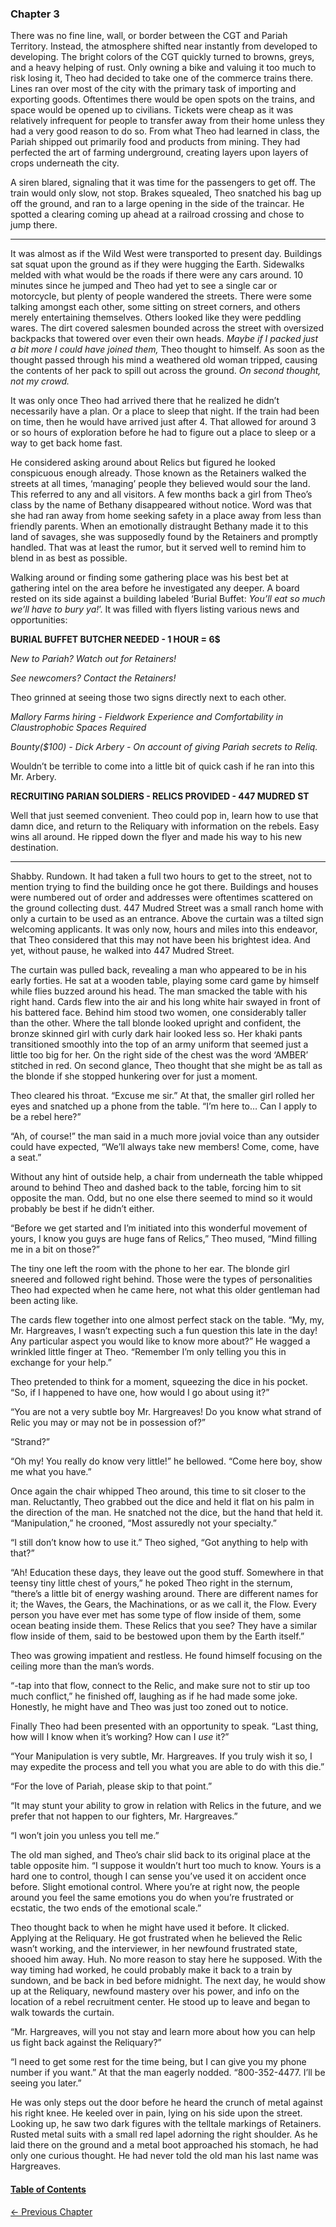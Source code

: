 ### Chapter 3

There was no fine line, wall, or border between the CGT and Pariah Territory. Instead, the atmosphere shifted near instantly from developed to developing. The bright colors of the CGT quickly turned to browns, greys, and a heavy helping of rust. Only owning a bike and valuing it too much to risk losing it, Theo had decided to take one of the commerce trains there. Lines ran over most of the city with the primary task of importing and exporting goods. Oftentimes there would be open spots on the trains, and space would be opened up to civilians. Tickets were cheap as it was relatively infrequent for people to transfer away from their home unless they had a very good reason to do so. From what Theo had learned in class, the Pariah shipped out primarily food and products from mining. They had perfected the art of farming underground, creating layers upon layers of crops underneath the city.
	
A siren blared, signaling that it was time for the passengers to get off. The train would only slow, not stop. Brakes squealed, Theo snatched his bag up off the ground, and ran to a large opening in the side of the traincar. He spotted a clearing coming up ahead at a railroad crossing and chose to jump there.

---------------------------------------

It was almost as if the Wild West were transported to present day. Buildings sat squat upon the ground as if they were hugging the Earth. Sidewalks melded with what would be the roads if there were any cars around. 10 minutes since he jumped and Theo had yet to see a single car or motorcycle, but plenty of people wandered the streets. There were some talking amongst each other, some sitting on street corners, and others merely entertaining themselves. Others looked like they were peddling wares. The dirt covered salesmen bounded across the street with oversized backpacks that towered over even their own heads. *Maybe if I packed just a bit more I could have joined them,* Theo thought to himself. As soon as the thought passed through his mind a weathered old woman tripped, causing the contents of her pack to spill out across the ground. *On second thought, not my crowd.*

It was only once Theo had arrived there that he realized he didn’t necessarily have a plan. Or a place to sleep that night. If the train had been on time, then he would have arrived just after 4. That allowed for around 3 or so hours of exploration before he had to figure out a place to sleep or a way to get back home fast.
	
He considered asking around about Relics but figured he looked conspicuous enough already. Those known as the Retainers walked the streets at all times, ‘managing’ people they believed would sour the land. This referred to any and all visitors. A few months back a girl from Theo’s class by the name of Bethany disappeared without notice. Word was that she had ran away from home seeking safety in a place away from less than friendly parents. When an emotionally distraught Bethany made it to this land of savages, she was supposedly found by the Retainers and promptly handled. That was at least the rumor, but it served well to remind him to blend in as best as possible.

Walking around or finding some gathering place was his best bet at gathering intel on the area before he investigated any deeper. A board rested on its side against a building labeled ‘Burial Buffet: *You’ll eat so much we’ll have to bury ya!*’. It was filled with flyers listing various news and opportunities:

**BURIAL BUFFET BUTCHER NEEDED - 1 HOUR = 6$**

*New to Pariah? Watch out for Retainers!*

*See newcomers? Contact the Retainers!*

Theo grinned at seeing those two signs directly next to each other.

*Mallory Farms hiring - Fieldwork Experience and Comfortability in Claustrophobic Spaces Required*

*Bounty($100) - Dick Arbery - On account of giving Pariah secrets to Reliq.*

Wouldn’t be terrible to come into a little bit of quick cash if he ran into this Mr. Arbery.

**RECRUITING PARIAN SOLDIERS - RELICS PROVIDED - 447 MUDRED ST**

Well that just seemed convenient. Theo could pop in, learn how to use that damn dice, and return to the Reliquary with information on the rebels. Easy wins all around. He ripped down the flyer and made his way to his new destination.

---------------------------------------

Shabby. Rundown. It had taken a full two hours to get to the street, not to mention trying to find the building once he got there. Buildings and houses were numbered out of order and addresses were oftentimes scattered on the ground collecting dust. 447 Mudred Street was a small ranch home with only a curtain to be used as an entrance. Above the curtain was a tilted sign welcoming applicants. It was only now, hours and miles into this endeavor, that Theo considered that this may not have been his brightest idea. And yet, without pause, he walked into 447 Mudred Street.
	
The curtain was pulled back, revealing a man who appeared to be in his early forties. He sat at a wooden table, playing some card game by himself while flies buzzed around his head. The man smacked the table with his right hand. Cards flew into the air and his long white hair swayed in front of his battered face. Behind him stood two women, one considerably taller than the other. Where the tall blonde looked upright and confident, the bronze skinned girl with curly dark hair looked less so. Her khaki pants transitioned smoothly into the top of an army uniform that seemed just a little too big for her. On the right side of the chest was the word ‘AMBER’ stitched in red. On second glance, Theo thought that she might be as tall as the blonde if she stopped hunkering over for just a moment.
	
Theo cleared his throat. “Excuse me sir.” At that, the smaller girl rolled her eyes and snatched up a phone from the table. “I’m here to… Can I apply to be a rebel here?”
	
“Ah, of course!” the man said in a much more jovial voice than any outsider could have expected, “We’ll always take new members! Come, come, have a seat.”
	
Without any hint of outside help, a chair from underneath the table whipped around to behind Theo and dashed back to the table, forcing him to sit opposite the man. Odd, but no one else there seemed to mind so it would probably be best if he didn’t either.
	
“Before we get started and I’m initiated into this wonderful movement of yours, I know you guys are huge fans of Relics,” Theo mused, “Mind filling me in a bit on those?”
	
The tiny one left the room with the phone to her ear. The blonde girl sneered and followed right behind. Those were the types of personalities Theo had expected when he came here, not what this older gentleman had been acting like.
	
The cards flew together into one almost perfect stack on the table. “My, my, Mr. Hargreaves, I wasn’t expecting such a fun question this late in the day! Any particular aspect you would like to know more about?” He wagged a wrinkled little finger at Theo. “Remember I’m only telling you this in exchange for your help.”
	
Theo pretended to think for a moment, squeezing the dice in his pocket. “So, if I happened to have one, how would I go about using it?”
	
“You are not a very subtle boy Mr. Hargreaves! Do you know what strand of Relic you may or may not be in possession of?”
	
“Strand?”
	
“Oh my! You really do know very little!” he bellowed. “Come here boy, show me what you have.”
	
Once again the chair whipped Theo around, this time to sit closer to the man. Reluctantly, Theo grabbed out the dice and held it flat on his palm in the direction of the man. He snatched not the dice, but the hand that held it. “Manipulation,” he crooned, “Most assuredly not your specialty.”
	
“I still don’t know how to use it.” Theo sighed, “Got anything to help with that?”
	
“Ah! Education these days, they leave out the good stuff. Somewhere in that teensy tiny little chest of yours,” he poked Theo right in the sternum, “there’s a little bit of energy washing around. There are different names for it; the Waves, the Gears, the Machinations, or as we call it, the Flow. Every person you have ever met has some type of flow inside of them, some ocean beating inside them. These Relics that you see? They have a similar flow inside of them, said to be bestowed upon them by the Earth itself.”
	
Theo was growing impatient and restless. He found himself focusing on the ceiling more than the man’s words.
	
“-tap into that flow, connect to the Relic, and make sure not to stir up too much conflict,” he finished off, laughing as if he had made some joke. Honestly, he might have and Theo was just too zoned out to notice.
	
Finally Theo had been presented with an opportunity to speak. “Last thing, how will I know when it’s working? How can I *use* it?”
	
“Your Manipulation is very subtle, Mr. Hargreaves. If you truly wish it so, I may expedite the process and tell you what you are able to do with this die.”
	
“For the love of Pariah, please skip to that point.”
	
“It may stunt your ability to grow in relation with Relics in the future, and we prefer that not happen to our fighters, Mr. Hargreaves.”
	
“I won’t join you unless you tell me.”
	
The old man sighed, and Theo’s chair slid back to its original place at the table opposite him. “I suppose it wouldn’t hurt too much to know. Yours is a hard one to control, though I can sense you’ve used it on accident once before. Slight emotional control. Where you’re at right now, the people around you feel the same emotions you do when you’re frustrated or ecstatic, the two ends of the emotional scale.”
	
Theo thought back to when he might have used it before. It clicked. Applying at the Reliquary. He got frustrated when he believed the Relic wasn’t working, and the interviewer, in her newfound frustrated state, shooed him away. Huh. No more reason to stay here he supposed. With the way timing had worked, he could probably make it back to a train by sundown, and be back in bed before midnight. The next day, he would show up at the Reliquary, newfound mastery over his power, and info on the location of a rebel recruitment center. He stood up to leave and began to walk towards the curtain.
	
“Mr. Hargreaves, will you not stay and learn more about how you can help us fight back against the Reliquary?”
	
“I need to get some rest for the time being, but I can give you my phone number if you want.” At that the man eagerly nodded. “800-352-4477. I’ll be seeing you later.”
	
He was only steps out the door before he heard the crunch of metal against his right knee. He keeled over in pain, lying on his side upon the street. Looking up, he saw two dark figures with the telltale markings of Retainers. Rusted metal suits with a small red lapel adorning the right shoulder. As he laid there on the ground and a metal boot approached his stomach, he had only one curious thought. He had never told the old man his last name was Hargreaves.



#### [Table of Contents](index.md)
[<- Previous Chapter](chapter2.md)
